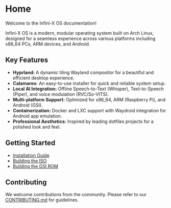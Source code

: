 # Home

Welcome to the Infini-X OS documentation!

Infini-X OS is a modern, modular operating system built on Arch Linux, designed for a seamless experience across various platforms including x86_64 PCs, ARM devices, and Android.

## Key Features

-   **Hyprland:** A dynamic tiling Wayland compositor for a beautiful and efficient desktop experience.
-   **Calamares:** An easy-to-use installer for quick and reliable system setup.
-   **Local AI Integration:** Offline Speech-to-Text (Whisper), Text-to-Speech (Piper), and voice modulation (RVC/So-VITS).
-   **Multi-platform Support:** Optimized for x86_64, ARM (Raspberry Pi), and Android (GSI).
-   **Containerization:** Docker and LXC support with Waydroid integration for Android app emulation.
-   **Professional Aesthetics:** Inspired by leading dotfiles projects for a polished look and feel.

## Getting Started

-   [Installation Guide](Install.md)
-   [Building the ISO](Build-ISO.md)
-   [Building the GSI ROM](Build-GSI.md)

## Contributing

We welcome contributions from the community. Please refer to our [CONTRIBUTING.md](../CONTRIBUTING.md) for guidelines.
